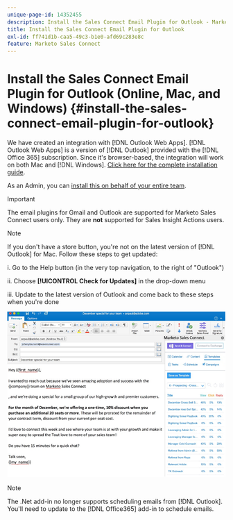 ```yaml
---
unique-page-id: 14352455
description: Install the Sales Connect Email Plugin for Outlook - Marketo Docs - Product Documentation
title: Install the Sales Connect Email Plugin for Outlook
exl-id: ff741d1b-caa5-49c3-b1e0-afd69c283e8c
feature: Marketo Sales Connect
---
```

# Install the Sales Connect Email Plugin for Outlook (Online, Mac, and Windows) {#install-the-sales-connect-email-plugin-for-outlook}

We have created an integration with [!DNL Outlook Web Apps]. [!DNL Outlook Web Apps] is a version of [!DNL Outlook] provided with the [!DNL Office 365] subscription. Since it's browser-based, the integration will work on both Mac and [!DNL Windows]. [Click here for the complete installation guide](https://s3.amazonaws.com/tout-user-store/outlook-mac/assets/install_tout_add-in_outlook_mac.pdf).

As an Admin, you can [install this on behalf of your entire team](https://docs.microsoft.com/en-us/office365/admin/manage/manage-deployment-of-add-ins?view=o365-worldwide).

>[!IMPORTANT]
>
>The email plugins for Gmail and Outlook are supported for Marketo Sales Connect users only. They are **not** supported for Sales Insight Actions users.

>[!NOTE]
>
>If you don't have a store button, you're not on the latest version of [!DNL Outlook] for Mac. Follow these steps to get updated:
>
>i. Go to the Help button (in the very top navigation, to the right of "Outlook")
>
>ii. Choose **[!UICONTROL Check for Updates]** in the drop-down menu
>
>iii. Update to the latest version of Outlook and come back to these steps when you're done

![](assets/install-the-sales-connect-email-plugin-for-outlook-1.png)

>[!NOTE]
>
>The .Net add-in no longer supports scheduling emails from [!DNL Outlook]. You'll need to update to the [!DNL Office365] add-in to schedule emails.
